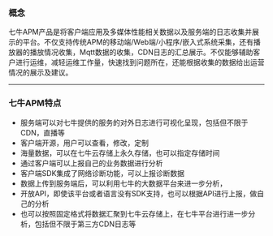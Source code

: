 ### 概念

七牛APM产品是将客户端应用及多媒体性能相关数据以及服务端的日志收集并展示的平台。不仅支持传统APM的移动端/Web端/小程序/嵌入式系统采集，还有播放器的播放情况收集，Mqtt数据的收集，CDN日志的汇总展示。不仅能够辅助客户进行运维，减轻运维工作量，快速找到问题所在，还能根据收集的数据给出运营情况的展示及建议。


- - -

### 七牛APM特点
* 服务端可以对七牛提供的服务的对外日志进行可视化呈现，包括但不限于CDN，直播等
* 客户端开源，用户可以查看，修改，定制
* 海量数据，可以在七牛云存储上永久存储，也可以指定存储时间
* 通过客户端可以上报自己的业务数据进行分析
* 客户端SDK集成了网络诊断功能，可以上报诊断数据
* 数据上传到服务端后，可以利用七牛的大数据平台来进一步分析，
* 开放API，即使该平台或者语言没有SDK支持，也可以根据API进行上报，做自己的分析
* 也可以按照固定格式将数据汇聚到七牛云存储上，在七牛平台进行进一步分析，包括但不限于第三方CDN日志等
